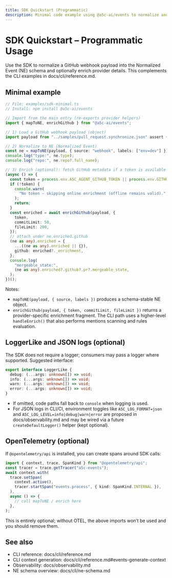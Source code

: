 ```yaml
---
title: SDK Quickstart (Programmatic)
description: Minimal code example using @a5c-ai/events to normalize and optionally enrich, with notes on LoggerLike and optional OpenTelemetry.
---
```


# SDK Quickstart – Programmatic Usage

Use the SDK to normalize a GitHub webhook payload into the Normalized Event (NE) schema and optionally enrich provider details. This complements the CLI examples in docs/cli/reference.md.

## Minimal example

```ts
// File: examples/sdk-minimal.ts
// Install: npm install @a5c-ai/events

// Import from the main entry (re-exports provider helpers)
import { mapToNE, enrichGithub } from "@a5c-ai/events";

// 1) Load a GitHub webhook payload (object)
import payload from "../samples/pull_request.synchronize.json" assert { type: "json" };

// 2) Normalize to NE (Normalized Event)
const ne = mapToNE(payload, { source: "webhook", labels: ["env=dev"] });
console.log("type:", ne.type);
console.log("repo:", ne.repo?.full_name);

// 3) Enrich (optional): fetch GitHub metadata if a token is available
(async () => {
  const token = process.env.A5C_AGENT_GITHUB_TOKEN || process.env.GITHUB_TOKEN;
  if (!token) {
    console.warn(
      "No token — skipping online enrichment (offline remains valid).",
    );
    return;
  }
  const enriched = await enrichGithub(payload, {
    token,
    commitLimit: 50,
    fileLimit: 200,
  });
  // attach under ne.enriched.github
  (ne as any).enriched = {
    ...((ne as any).enriched || {}),
    github: enriched?._enrichment,
  };
  console.log(
    "mergeable_state:",
    (ne as any).enriched?.github?.pr?.mergeable_state,
  );
})();
```

Notes:

- `mapToNE(payload, { source, labels })` produces a schema-stable NE object.
- `enrichGithub(payload, { token, commitLimit, fileLimit })` returns a provider-specific enrichment fragment. The CLI path uses a higher-level `handleEnrich()` that also performs mentions scanning and rules evaluation.

## LoggerLike and JSON logs (optional)

The SDK does not require a logger; consumers may pass a logger where supported. Suggested interface:

```ts
export interface LoggerLike {
  debug: (...args: unknown[]) => void;
  info: (...args: unknown[]) => void;
  warn: (...args: unknown[]) => void;
  error: (...args: unknown[]) => void;
}
```

- If omitted, code paths fall back to `console` when logging is used.
- For JSON logs in CLI/CI, environment toggles like `A5C_LOG_FORMAT=json` and `A5C_LOG_LEVEL=info|debug|warn|error` are proposed in docs/observability.md and may be wired via a future `createDefaultLogger()` helper (kept optional).

## OpenTelemetry (optional)

If `@opentelemetry/api` is installed, you can create spans around SDK calls:

```ts
import { context, trace, SpanKind } from "@opentelemetry/api";
const tracer = trace.getTracer("a5c-events");
await context.with(
  trace.setSpan(
    context.active(),
    tracer.startSpan("events.process", { kind: SpanKind.INTERNAL }),
  ),
  async () => {
    // call mapToNE / enrich here
  },
);
```

This is entirely optional; without OTEL, the above imports won’t be used and you should remove them.

## See also

- CLI reference: docs/cli/reference.md
- CLI context generation: docs/cli/reference.md#events-generate-context
- Observability: docs/observability.md
- NE schema overview: docs/cli/ne-schema.md
